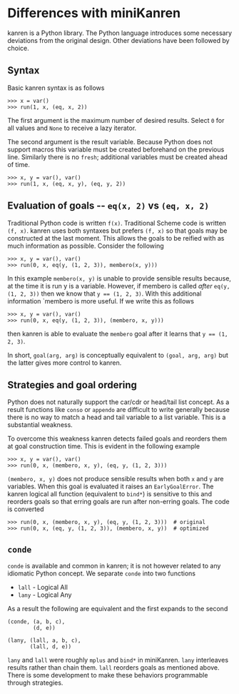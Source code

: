 Differences with miniKanren
===========================

kanren is a Python library.  The Python language introduces some necessary deviations from the original design.  Other deviations have been followed by choice.  

Syntax
------

Basic kanren syntax is as follows

    >>> x = var()
    >>> run(1, x, (eq, x, 2))

The first argument is the maximum number of desired results.  Select `0` for all values and `None` to receive a lazy iterator.

The second argument is the result variable.  Because Python does not support macros this variable must be created beforehand on the previous line.  Similarly there is no `fresh`; additional variables must be created ahead of time.

    >>> x, y = var(), var()
    >>> run(1, x, (eq, x, y), (eq, y, 2))

Evaluation of goals -- `eq(x, 2)` vs `(eq, x, 2)`
-------------------------------------------------

Traditional Python code is written `f(x)`.  Traditional Scheme code is written `(f, x)`.  kanren uses both syntaxes but prefers `(f, x)` so that goals may be constructed at the last moment.  This allows the goals to be reified with as much information as possible.  Consider the following 

    >>> x, y = var(), var()
    >>> run(0, x, eq(y, (1, 2, 3)), membero(x, y)))

In this example `membero(x, y)` is unable to provide sensible results because, at the time it is run y is a variable.  However, if membero is called *after* `eq(y, (1, 2, 3))` then we know that `y == (1, 2, 3)`.  With this additional information `membero is more useful.  If we write this as follows

    >>> x, y = var(), var()
    >>> run(0, x, eq(y, (1, 2, 3)), (membero, x, y)))

then kanren is able to evaluate the `membero` goal after it learns that `y == (1, 2, 3)`. 

In short, `goal(arg, arg)` is conceptually equivalent to `(goal, arg, arg)` but the latter gives more control to kanren.

Strategies and goal ordering
----------------------------

Python does not naturally support the car/cdr or head/tail list concept.  As a result functions like `conso` or `appendo` are difficult to write generally because there is no way to match a head and tail variable to a list variable.  This is a substantial weakness.  

To overcome this weakness kanren detects failed goals and reorders them at goal construction time.  This is evident in the following example

    >>> x, y = var(), var()
    >>> run(0, x, (membero, x, y), (eq, y, (1, 2, 3)))

`(membero, x, y)` does not produce sensible results when both `x` and `y` are variables.  When this goal is evaluated it raises an `EarlyGoalError`.  The kanren logical all function (equivalent to `bind*`) is sensitive to this and reorders goals so that erring goals are run after non-erring goals.  The code is converted

    >>> run(0, x, (membero, x, y), (eq, y, (1, 2, 3)))  # original
    >>> run(0, x, (eq, y, (1, 2, 3)), (membero, x, y))  # optimized

`conde`
-------

`conde` is available and common in kanren; it is not however related to
any idiomatic Python concept.  We separate `conde` into two functions

*   `lall` - Logical All
*   `lany` - Logical Any

As a result the following are equivalent and the first expands to the second

    (conde, (a, b, c), 
            (d, e))

    (lany, (lall, a, b, c),
           (lall, d, e))

`lany` and `lall` were roughly `mplus` and `bind*` in miniKanren.  `lany`
interleaves results rather than chain them.  `lall` reorders goals as mentioned
above.  There is some development to make these behaviors programmable through
strategies.
